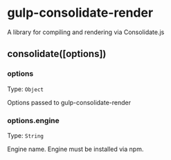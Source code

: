 # gulp-consolidate-render
A library for compiling and rendering via Consolidate.js

## consolidate([options])

### options

Type: `Object`

Options passed to gulp-consolidate-render

### options.engine

Type: `String`

Engine name. Engine must be installed via npm.
